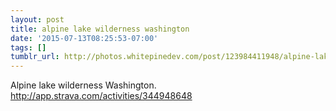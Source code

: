 ```yaml
---
layout: post
title: alpine lake wilderness washington
date: '2015-07-13T08:25:53-07:00'
tags: []
tumblr_url: http://photos.whitepinedev.com/post/123984411948/alpine-lake-wilderness-washington
---
```

Alpine lake wilderness Washington. http://app.strava.com/activities/344948648
